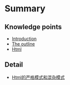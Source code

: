 # Summary

## Knowledge points

* [Introduction](README.md)
* [The outline](chapter1.md)
* [Html](html.md)

## Detail

* [Html的严格模式和混杂模式](detail/html.md)

